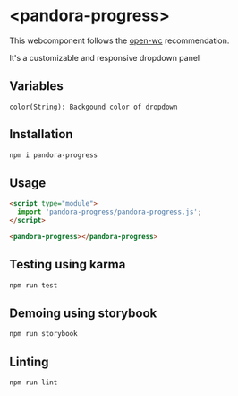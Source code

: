 # \<pandora-progress>

This webcomponent follows the [open-wc](https://github.com/open-wc/open-wc) recommendation.

It's a customizable and responsive dropdown panel

## Variables
    color(String): Backgound color of dropdown

## Installation
```bash
npm i pandora-progress
```

## Usage
```html
<script type="module">
  import 'pandora-progress/pandora-progress.js';
</script>

<pandora-progress></pandora-progress>
```

## Testing using karma
```bash
npm run test
```

## Demoing using storybook
```bash
npm run storybook
```

## Linting
```bash
npm run lint
```
